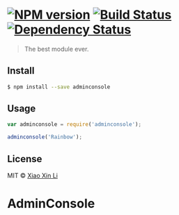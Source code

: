 #  [![NPM version][npm-image]][npm-url] [![Build Status][travis-image]][travis-url] [![Dependency Status][daviddm-image]][daviddm-url]

> The best module ever.


## Install

```sh
$ npm install --save adminconsole
```


## Usage

```js
var adminconsole = require('adminconsole');

adminconsole('Rainbow');
```


## License

MIT © [Xiao Xin Li]()


[npm-image]: https://badge.fury.io/js/adminconsole.svg
[npm-url]: https://npmjs.org/package/adminconsole
[travis-image]: https://travis-ci.org/lix1/adminconsole.svg?branch=master
[travis-url]: https://travis-ci.org/lix1/adminconsole
[daviddm-image]: https://david-dm.org/lix1/adminconsole.svg?theme=shields.io
[daviddm-url]: https://david-dm.org/lix1/adminconsole
# AdminConsole
